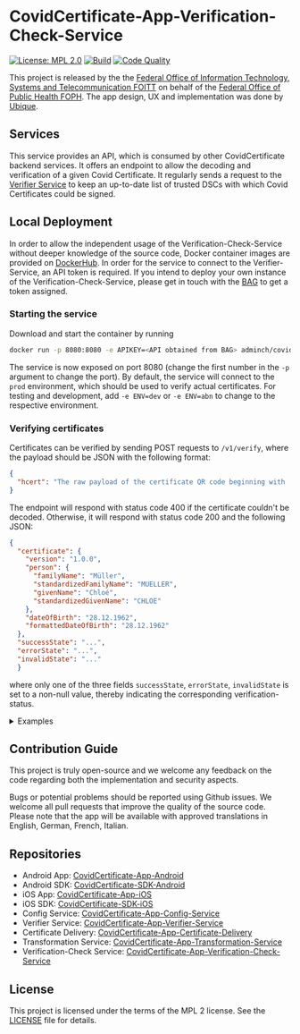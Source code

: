 # CovidCertificate-App-Verification-Check-Service

[![License: MPL 2.0](https://img.shields.io/badge/License-MPL%202.0-brightgreen.svg)](https://github.com/admin-ch/CovidCertificate-App-Verifier-Service/blob/main/LICENSE)
[![Build](https://github.com/admin-ch/CovidCertificate-App-Verification-Check-Service/actions/workflows/build.yml/badge.svg)](https://github.com/admin-ch/CovidCertificate-App-Verification-Check-Service/actions/workflows/build.yml)
[![Code Quality](https://sonarcloud.io/api/project_badges/measure?project=admin-ch_CovidCertificate-App-Verification-Check-Service&metric=alert_status)](https://sonarcloud.io/dashboard?id=admin-ch_CovidCertificate-App-Verification-Check-Service)

This project is released by the the [Federal Office of Information Technology, Systems and Telecommunication FOITT](https://www.bit.admin.ch/)
on behalf of the [Federal Office of Public Health FOPH](https://www.bag.admin.ch/).
The app design, UX and implementation was done by [Ubique](https://www.ubique.ch?app=github).

## Services
This service provides an API, which is consumed by other CovidCertificate backend services. It offers an endpoint to allow the decoding and verification of a given Covid Certificate.
It regularly sends a request to the [Verifier Service](https://github.com/admin-ch/CovidCertificate-App-Verifier-Service) to keep an up-to-date list of trusted DSCs with which Covid Certificates could be signed.

## Local Deployment

In order to allow the independent usage of the Verification-Check-Service without deeper knowledge of the source code, Docker container images are provided on [DockerHub](https://hub.docker.com/r/adminch/covidcertificate-app-verification-check-service). In order for the service to connect to the Verifier-Service, an API token is required. If you intend to deploy your own instance of the Verification-Check-Service, please get in touch with the [BAG](mailto:Covid-Zertifikat@bag.admin.ch) to get a token assigned.


### Starting the service

Download and start the container by running
```bash
docker run -p 8080:8080 -e APIKEY=<API obtained from BAG> adminch/covidcertificate-app-verification-check-service:latest
```

The service is now exposed on port 8080 (change the first number in the `-p` argument to change the port). By default, the service will connect to the `prod` environment, which should be used to verify actual certificates. For testing and development, add `-e ENV=dev` or `-e ENV=abn` to change to the respective environment.

### Verifying certificates

Certificates can be verified by sending POST requests to `/v1/verify`, where the payload should be JSON with the following format:
```json
{
  "hcert": "The raw payload of the certificate QR code beginning with 'HC1:'"
}
```

The endpoint will respond with status code 400 if the certificate couldn't be decoded. Otherwise, it will respond with status code 200 and the following JSON:
```json
{
  "certificate": {
    "version": "1.0.0",
    "person": {
      "familyName": "Müller",
      "standardizedFamilyName": "MUELLER",
      "givenName": "Chloé",
      "standardizedGivenName": "CHLOE"
    },
    "dateOfBirth": "28.12.1962",
    "formattedDateOfBirth": "28.12.1962"
  },
  "successState": "...",
  "errorState": "...",
  "invalidState": "..."
  }
```
where only one of the three fields `successState`, `errorState`, `invalidState` is set to a non-null value, thereby indicating the corresponding verification-status.

<details>
  <summary>Examples</summary>
  
Request payload:
  ```json
  {"hcert": "HC1:NCFJ60EG0/3WUWGSLKH47GO0KNJ9DSWQIIWT9CK+500XKY-CE59-G80:84F3ZKG%QU2F30GK JEY50.FK6ZK7:EDOLOPCF8F746KG7+59.Q6+A80:6JM8SX8RM8.A8TL6IA7-Q6.Q6JM8WJCT3EYM8XJC +DXJCCWENF6OF63W5$Q69L6%JC+QE$.32%E6VCHQEU$DE44NXOBJE719$QE0/D+8D-ED.24-G8$:8.JCBECB1A-:8$96646AL60A60S6Q$D.UDRYA 96NF6L/5QW6307KQEPD09WEQDD+Q6TW6FA7C466KCN9E%961A6DL6FA7D46JPCT3E5JDJA76L68463W5/A6..DX%DZJC3/DH$9- NTVDWKEI3DK2D4XOXVD1/DLPCG/DU2D4ZA2T9GY8MPCG/DY-CAY81C9XY8O/EZKEZ96446256V50G7AZQ4CUBCD9-FV-.6+OJROVHIBEI3KMU/TLRYPM0FA9DCTID.GQ$NYE3NPBP90/9IQH24YL7WMO0CNV1 SDB1AHX7:O26872.NV/LC+VJ75L%NGF7PT134ERGJ.I0 /49BB6JA7WKY:AL19PB120CUQ37XL1P9505-YEFJHVETB3CB-KE8EN9BPQIMPRTEW*DU+X2STCJ6O6S4XXVJ$UQNJW6IIO0X20D4S3AWSTHTA5FF7I/J9:8ALF/VP 4K1+8QGI:N0H 91QBHPJLSMNSJC BFZC5YSD.9-9E5R8-.IXUB-OG1RRQR7JEH/5T852EA3T7P6 VPFADBFUN0ZD93MQY07/4OH1FKHL9P95LIG841 BM7EXDR/PLCUUE88+-IX:Q"}
  ```  

  Response for valid certificate:
  ```json
{
   "certificate":{
      "version":"1.0.0",
      "person":{
         "familyName":"vaccine",
         "standardizedFamilyName":"VACCINE",
         "givenName":"valid from today",
         "standardizedGivenName":"VALID<FROM<TODAY"
      },
      "dateOfBirth":"15.01.1970",
      "personName":{
         "familyName":"vaccine",
         "standardizedFamilyName":"VACCINE",
         "givenName":"valid from today",
         "standardizedGivenName":"VALID<FROM<TODAY"
      },
      "formattedDateOfBirth":"15.01.1970"
   },
   "successState":{
      "isLightCertificate":false,
      "validityRange":{
         "validFrom":[
            2021,
            10,
            13,
            0,
            0
         ],
         "validUntil":[
            2022,
            10,
            12,
            0,
            0
         ]
      }
   },
   "errorState":null,
   "invalidState":null
}
  ```
  
  Response for invalid certificate (e.g. expired)
  ```json
{
   "certificate":{
      "version":"1.0.0",
      "person":{
         "familyName":"vaccine",
         "standardizedFamilyName":"VACCINE",
         "givenName":"valid until today",
         "standardizedGivenName":"VALID<UNTIL<TODAY"
      },
      "dateOfBirth":"15.01.1970",
      "personName":{
         "familyName":"vaccine",
         "standardizedFamilyName":"VACCINE",
         "givenName":"valid until today",
         "standardizedGivenName":"VALID<UNTIL<TODAY"
      },
      "formattedDateOfBirth":"15.01.1970"
   },
   "successState":null,
   "errorState":null,
   "invalidState":{
      "signatureState":{
         
      },
      "revocationState":{
         
      },
      "nationalRulesState":{
         "validityRange":{
            "validFrom":[
               2020,
               10,
               13,
               0,
               0
            ],
            "validUntil":[
               2021,
               10,
               12,
               0,
               0
            ]
         },
         "ruleId":"VR-CH-0006"
      },
      "validityRange":{
         "validFrom":[
            2020,
            10,
            13,
            0,
            0
         ],
         "validUntil":[
            2021,
            10,
            12,
            0,
            0
         ]
      }
   }
}
  ```
  
</details>

## Contribution Guide

This project is truly open-source and we welcome any feedback on the code regarding both the implementation and security aspects.

Bugs or potential problems should be reported using Github issues.
We welcome all pull requests that improve the quality of the source code.
Please note that the app will be available with approved translations in English, German, French, Italian.

## Repositories

* Android App: [CovidCertificate-App-Android](https://github.com/admin-ch/CovidCertificate-App-Android)
* Android SDK: [CovidCertificate-SDK-Android](https://github.com/admin-ch/CovidCertificate-SDK-Android)
* iOS App: [CovidCertificate-App-iOS](https://github.com/admin-ch/CovidCertificate-App-iOS)
* iOS SDK: [CovidCertificate-SDK-iOS](https://github.com/admin-ch/CovidCertificate-SDK-iOS)
* Config Service: [CovidCertificate-App-Config-Service](https://github.com/admin-ch/CovidCertificate-App-Config-Service)
* Verifier Service: [CovidCertificate-App-Verifier-Service](https://github.com/admin-ch/CovidCertificate-App-Verifier-Service)
* Certificate Delivery: [CovidCertificate-App-Certificate-Delivery](https://github.com/admin-ch/CovidCertificate-App-Certificate-Delivery)
* Transformation Service: [CovidCertificate-App-Transformation-Service](https://github.com/admin-ch/CovidCertificate-App-Transformation-Service)
* Verification-Check Service: [CovidCertificate-App-Verification-Check-Service](https://github.com/admin-ch/CovidCertificate-App-Verification-Check-Service)

## License

This project is licensed under the terms of the MPL 2 license. See the [LICENSE](LICENSE) file for details.

